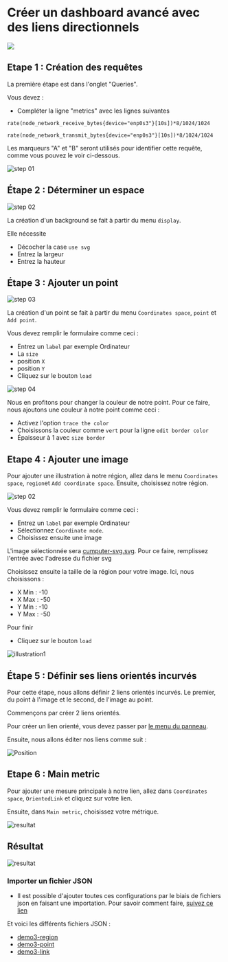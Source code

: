 # Créer un dashboard avancé avec des liens directionnels
[![](../../screenshots/other/Go-back.png)](README.md)
 


## Etape 1 : Création des requêtes


La première étape est dans l'onglet "Queries".

Vous devez :
- Compléter la ligne "metrics" avec les lignes suivantes

```
rate(node_network_receive_bytes{device="enp0s3"}[10s])*8/1024/1024

rate(node_network_transmit_bytes{device="enp0s3"}[10s])*8/1024/1024
```

Les marqueurs "A" et "B" seront utilisés pour identifier cette requête, comme vous pouvez le voir ci-dessous.

![step 01](../../screenshots/demo/tutorial03/query.jpg)


## Étape 2 : Déterminer un espace



![step 02](../../screenshots/demo/tutorial03/display.jpg)


La création d'un background se fait à partir du menu `display`.

Elle nécessite 

- Décocher la case `use svg`
- Entrez la largeur
- Entrez la hauteur



## Étape 3 : Ajouter un point 

![step 03](../../screenshots/demo/tutorial03/point1.png)


La création d'un point se fait à partir du menu `Coordinates space`, `point` et `Add point`.

Vous devez remplir le formulaire comme ceci : 

- Entrez un `label` par exemple Ordinateur
- La `size`
- position `X`
- position `Y`
- Cliquez sur le bouton `load`




![step 04](../../screenshots/demo/tutorial03/point1-color.jpg)

Nous en profitons pour changer la couleur de notre point. Pour ce faire, nous ajoutons une couleur à notre point comme ceci : 

- Activez l'option `trace the color`
- Choisissons la couleur comme `vert` pour la ligne `edit border color`
- Épaisseur à 1 avec `size border`



## Etape 4 : Ajouter une image 


Pour ajouter une illustration à notre région, allez dans le menu `Coordinates space`, `region`et `Add coordinate space`. 
Ensuite, choisissez notre région.

![step 02](../../screenshots/demo/tutorial02/CoordinateMode.png)

Vous devez remplir le formulaire comme ceci : 

- Entrez un `label` par exemple Ordinateur
- Sélectionnez `Coordinate mode`.
- Choisissez ensuite une image

L'image sélectionnée sera [cumputer-svg.svg](../../resource/computer-svg.svg). Pour ce faire, remplissez l'entrée avec l'adresse du fichier svg

Choisissez ensuite la taille de la région pour votre image. Ici, nous choisissons :
- X Min : -10
- X Max : -50
- Y Min : -10
- Y Max : -50

Pour finir
- Cliquez sur le bouton `load`

![illustration1](../../screenshots/demo/tutorial03/illustration1.jpg)





## Étape 5 : Définir ses liens orientés incurvés

Pour cette étape, nous allons définir 2 liens orientés incurvés. Le premier, du point à l'image et le second, de l'image au point.

Commençons par créer 2 liens orientés.

Pour créer un lien orienté, vous devez passer par [le menu du panneau](../panel/panel-incurved-link.md).

Ensuite, nous allons éditer nos liens comme suit :

![Position](../../screenshots/demo/tutorial03/PositionParameter.png)

## Etape 6 : Main metric

Pour ajouter une mesure principale à notre lien, allez dans `Coordinates space`, `OrientedLink` et cliquez sur votre lien.

Ensuite, dans `Main metric`, choisissez votre métrique.

![resultat](../../screenshots/demo/tutorial03/MainMetricLink.png)

## Résultat


![resultat](../../screenshots/demo/tutorial03/resultat.png)



### Importer un fichier JSON

- Il est possible d'ajouter toutes ces configurations par le biais de fichiers json en faisant une importation. Pour savoir comment faire, [suivez ce lien](../editor/import.md)

Et voici les différents fichiers JSON :

- [demo3-region](../../resource/demo03-region.json) 
- [demo3-point](../../resource/demo03-point.json)
- [demo3-link](../../resource/demo03-link.json)

